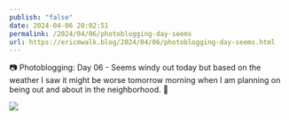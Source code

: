 ```yaml
---
publish: "false"
date: 2024-04-06 20:02:51
permalink: /2024/04/06/photoblogging-day-seems
url: https://ericmwalk.blog/2024/04/06/photoblogging-day-seems.html
---
```


📷 Photoblogging: Day 06 -
Seems windy out today but based on the weather I saw it might be worse tomorrow morning when I am planning on being out and about in the neighborhood. 😬

![](https://ericmwalk.blog/uploads/2024/img-8542.jpeg)